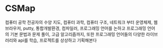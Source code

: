 # CSMap
컴퓨터 공학 전공자의 수양 지도,
컴퓨터 과학, 컴퓨터 구조, 네트워크 부터 운영체제, 웹브라우저, putty, 통합개발환경, 컴파일러, 프로그래밍 언어를 논하고 프로그래밍 언어의 기본 문법과 문제 풀이, 고급 알고리즘까지, 
또한 프로그래밍 언어들의 다양한 라이브러리와 api를 학습, 프로젝트를 상상하고 기획해본다

